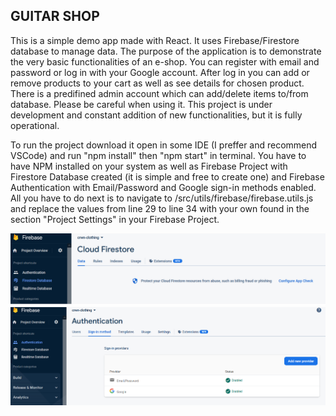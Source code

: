 ## GUITAR SHOP 

This is a simple demo app made with React. It uses Firebase/Firestore database to manage data.
The purpose of the application is to demonstrate the very basic functionalities of an e-shop.
You can register with email and password or log in with your Google account. After log in you can
add or remove products to your cart as well as see details for chosen product. There is a predifined
admin account which can add/delete items to/from database. Please be careful when using it.
This project is under development and constant addition of new functionalities, but it is fully operational.

To run the project download it open in some IDE (I preffer and recommend VSCode) and run "npm install" then "npm start" in terminal.
You have to have NPM installed on your system as well as Firebase Project with Firestore Database created (it is simple and free to create one) and Firebase Authentication with Email/Password and Google sign-in methods enabled.
All you have to do next is to navigate to /src/utils/firebase/firebase.utils.js and replace the values ​​from line 29 to line 34 with your own found in the section "Project Settings" in your Firebase Project.

![Cloud firestore](firestore.png)
![Authentication](auth.png)
